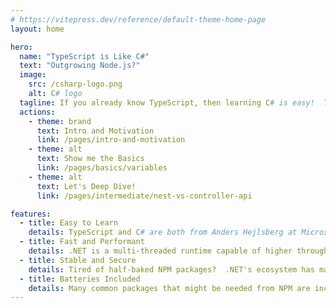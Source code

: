 ```yaml
---
# https://vitepress.dev/reference/default-theme-home-page
layout: home

hero:
  name: "TypeScript is Like C#"
  text: "Outgrowing Node.js?"
  image:
    src: /csharp-logo.png
    alt: C# logo
  tagline: If you already know TypeScript, then learning C# is easy!  This guide walks you through the similarities (and differences) between TypeScript and C#.
  actions:
    - theme: brand
      text: Intro and Motivation
      link: /pages/intro-and-motivation
    - theme: alt
      text: Show me the Basics
      link: /pages/basics/variables
    - theme: alt
      text: Let's Deep Dive!
      link: /pages/intermediate/nest-vs-controller-api

features:
  - title: Easy to Learn
    details: TypeScript and C# are both from Anders Hejlsberg at Microsoft and share a similar design and feel familiar; if you know one, it's easy to learn the other.
  - title: Fast and Performant
    details: .NET is a multi-threaded runtime capable of higher throughput compared to JavaScript based frameworks (often an order of magnitude difference!)
  - title: Stable and Secure
    details: Tired of half-baked NPM packages?  .NET's ecosystem has many mature, battle-tested libraries that are free from the types of attack vectors in JS.
  - title: Batteries Included
    details: Many common packages that might be needed from NPM are included in the .NET standard libraries from Microsoft which are also professionally maintained and patched by Microsoft.
---
```

